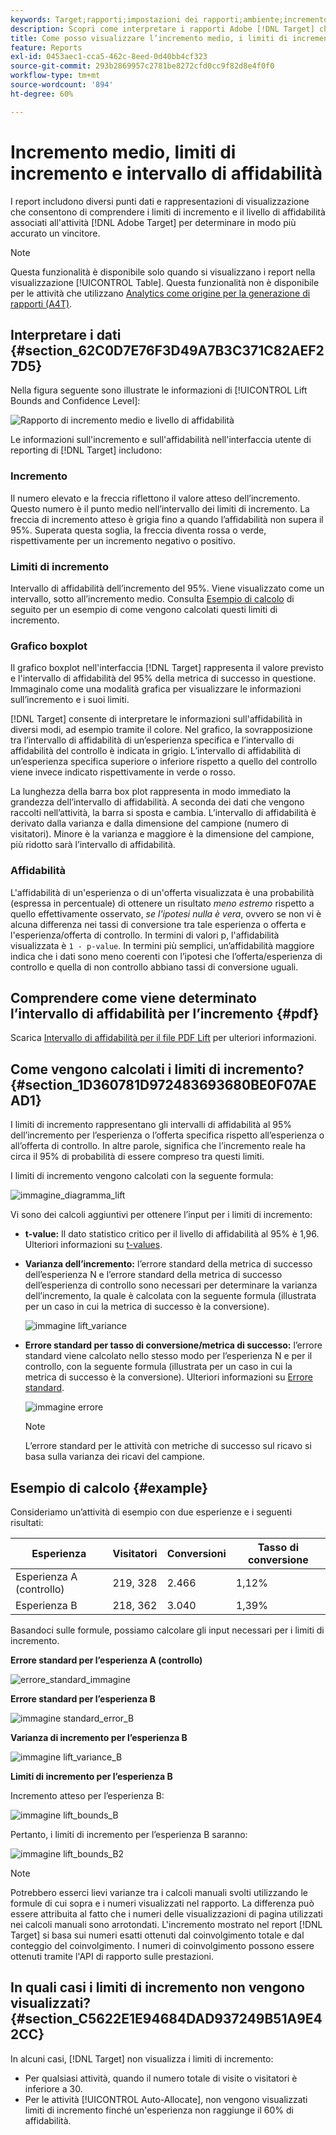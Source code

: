 ```yaml
---
keywords: Target;rapporti;impostazioni dei rapporti;ambiente;incremento;limiti di incremento;varianza;affidabilità;controllo
description: Scopri come interpretare i rapporti Adobe [!DNL Target] che includono punti di dati e rappresentazioni di visualizzazione per comprendere i limiti di incremento e il livello di affidabilità delle attività.
title: Come posso visualizzare l’incremento medio, i limiti di incremento e l’intervallo di affidabilità?
feature: Reports
exl-id: 0453aec1-cca5-462c-8eed-0d40bb4cf323
source-git-commit: 293b2869957c2781be8272cfd0cc9f82d8e4f0f0
workflow-type: tm+mt
source-wordcount: '894'
ht-degree: 60%

---
```


# Incremento medio, limiti di incremento e intervallo di affidabilità

I report includono diversi punti dati e rappresentazioni di visualizzazione che consentono di comprendere i limiti di incremento e il livello di affidabilità associati all&#39;attività [!DNL Adobe Target] per determinare in modo più accurato un vincitore.

>[!NOTE]
>
>Questa funzionalità è disponibile solo quando si visualizzano i report nella visualizzazione [!UICONTROL Table]. Questa funzionalità non è disponibile per le attività che utilizzano [Analytics come origine per la generazione di rapporti (A4T)](/help/main/c-integrating-target-with-mac/a4t/a4t.md#concept_7540C8C04259434AB6EE33B09F47A1DE).

## Interpretare i dati {#section_62C0D7E76F3D49A7B3C371C82AEF27D5}

Nella figura seguente sono illustrate le informazioni di [!UICONTROL Lift Bounds and Confidence Level]:

![Rapporto di incremento medio e livello di affidabilità](/help/main/c-reports/c-report-settings/assets/lift-screenshot-new.png)

Le informazioni sull&#39;incremento e sull&#39;affidabilità nell&#39;interfaccia utente di reporting di [!DNL Target] includono:

### Incremento

Il numero elevato e la freccia riflettono il valore atteso dell’incremento. Questo numero è il punto medio nell’intervallo dei limiti di incremento. La freccia di incremento atteso è grigia fino a quando l’affidabilità non supera il 95%. Superata questa soglia, la freccia diventa rossa o verde, rispettivamente per un incremento negativo o positivo.

### Limiti di incremento

Intervallo di affidabilità dell’incremento del 95%. Viene visualizzato come un intervallo, sotto all’incremento medio. Consulta [Esempio di calcolo](#example) di seguito per un esempio di come vengono calcolati questi limiti di incremento.

### Grafico boxplot

Il grafico boxplot nell&#39;interfaccia [!DNL Target] rappresenta il valore previsto e l&#39;intervallo di affidabilità del 95% della metrica di successo in questione. Immaginalo come una modalità grafica per visualizzare le informazioni sull’incremento e i suoi limiti.

[!DNL Target] consente di interpretare le informazioni sull&#39;affidabilità in diversi modi, ad esempio tramite il colore. Nel grafico, la sovrapposizione tra l’intervallo di affidabilità di un’esperienza specifica e l’intervallo di affidabilità del controllo è indicata in grigio. L’intervallo di affidabilità di un’esperienza specifica superiore o inferiore rispetto a quello del controllo viene invece indicato rispettivamente in verde o rosso.

La lunghezza della barra box plot rappresenta in modo immediato la grandezza dell’intervallo di affidabilità. A seconda dei dati che vengono raccolti nell’attività, la barra si sposta e cambia. L’intervallo di affidabilità è derivato dalla varianza e dalla dimensione del campione (numero di visitatori). Minore è la varianza e maggiore è la dimensione del campione, più ridotto sarà l’intervallo di affidabilità.

### Affidabilità

L&#39;affidabilità di un&#39;esperienza o di un&#39;offerta visualizzata è una probabilità (espressa in percentuale) di ottenere un risultato _meno estremo_ rispetto a quello effettivamente osservato, _se l&#39;ipotesi nulla è vera_, ovvero se non vi è alcuna differenza nei tassi di conversione tra tale esperienza o offerta e l&#39;esperienza/offerta di controllo. In termini di valori p, l&#39;affidabilità visualizzata è `1 - p-value`. In termini più semplici, un’affidabilità maggiore indica che i dati sono meno coerenti con l’ipotesi che l’offerta/esperienza di controllo e quella di non controllo abbiano tassi di conversione uguali.

## Comprendere come viene determinato l’intervallo di affidabilità per l’incremento {#pdf}

Scarica [Intervallo di affidabilità per il file PDF Lift](/help/main/assets/confidence_interval_lift.pdf) per ulteriori informazioni.

## Come vengono calcolati i limiti di incremento? {#section_1D360781D972483693680BE0F07AEAD1}

I limiti di incremento rappresentano gli intervalli di affidabilità al 95% dell’incremento per l’esperienza o l’offerta specifica rispetto all’esperienza o all’offerta di controllo. In altre parole, significa che l’incremento reale ha circa il 95% di probabilità di essere compreso tra questi limiti.

I limiti di incremento vengono calcolati con la seguente formula:

![immagine_diagramma_lift](assets/lift_diagram.png)

Vi sono dei calcoli aggiuntivi per ottenere l’input per i limiti di incremento:

* **t-value:** Il dato statistico critico per il livello di affidabilità al 95% è 1,96. Ulteriori informazioni su [t-values](https://en.wikipedia.org/wiki/T-statistic).
* **Varianza dell’incremento:** l’errore standard della metrica di successo dell’esperienza N e l’errore standard della metrica di successo dell’esperienza di controllo sono necessari per determinare la varianza dell’incremento, la quale è calcolata con la seguente formula (illustrata per un caso in cui la metrica di successo è la conversione).

  ![immagine lift_variance](assets/lift_variance.png)

* **Errore standard per tasso di conversione/metrica di successo:** l’errore standard viene calcolato nello stesso modo per l’esperienza N e per il controllo, con la seguente formula (illustrata per un caso in cui la metrica di successo è la conversione). Ulteriori informazioni su [Errore standard](https://en.wikipedia.org/wiki/Standard_error).

  ![immagine errore](assets/standard_error.png)

  >[!NOTE]
  >
  >L’errore standard per le attività con metriche di successo sul ricavo si basa sulla varianza dei ricavi del campione.

## Esempio di calcolo {#example}

Consideriamo un’attività di esempio con due esperienze e i seguenti risultati:

| Esperienza | Visitatori | Conversioni | Tasso di conversione |
|--- |--- |--- |--- |
| Esperienza A (controllo) | 219, 328 | 2.466 | 1,12% |
| Esperienza B | 218, 362 | 3.040 | 1,39% |

Basandoci sulle formule, possiamo calcolare gli input necessari per i limiti di incremento.

**Errore standard per l’esperienza A (controllo)**

![errore_standard_immagine](assets/standard_error_A.png)

**Errore standard per l’esperienza B**

![immagine standard_error_B](assets/standard_error_B.png)

**Varianza di incremento per l’esperienza B**

![immagine lift_variance_B](assets/lift_variance_B.png)

**Limiti di incremento per l’esperienza B**

Incremento atteso per l’esperienza B:

![immagine lift_bounds_B](assets/lift_bounds_B.png)

Pertanto, i limiti di incremento per l’esperienza B saranno:

![immagine lift_bounds_B2](assets/lift_bounds_B2.png)

>[!NOTE]
>
>Potrebbero esserci lievi varianze tra i calcoli manuali svolti utilizzando le formule di cui sopra e i numeri visualizzati nel rapporto. La differenza può essere attribuita al fatto che i numeri delle visualizzazioni di pagina utilizzati nei calcoli manuali sono arrotondati. L&#39;incremento mostrato nel report [!DNL Target] si basa sui numeri esatti ottenuti dal coinvolgimento totale e dal conteggio del coinvolgimento. I numeri di coinvolgimento possono essere ottenuti tramite l&#39;API di rapporto sulle prestazioni.

## In quali casi i limiti di incremento non vengono visualizzati? {#section_C5622E1E94684DAD937249B51A9E42CC}

In alcuni casi, [!DNL Target] non visualizza i limiti di incremento:

* Per qualsiasi attività, quando il numero totale di visite o visitatori è inferiore a 30.
* Per le attività [!UICONTROL Auto-Allocate], non vengono visualizzati limiti di incremento finché un&#39;esperienza non raggiunge il 60% di affidabilità.
